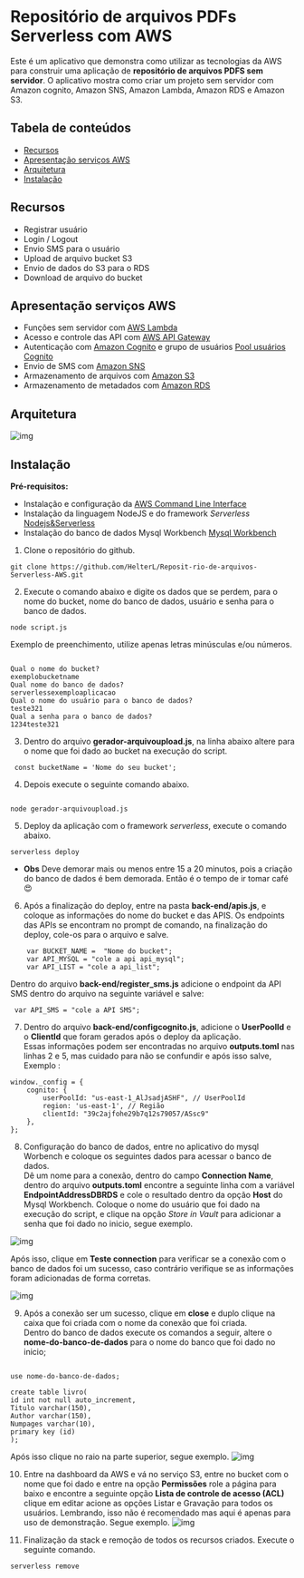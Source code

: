 # Repositório de arquivos PDFs Serverless com AWS
Este é um aplicativo que demonstra como utilizar as tecnologias da AWS para construir uma aplicação de **repositório de arquivos PDFS sem servidor**.
O aplicativo mostra como criar um projeto sem servidor com Amazon cognito, Amazon SNS, Amazon Lambda, Amazon RDS e Amazon S3.

## Tabela de conteúdos

* [Recursos](#recursos)
* [Apresentação serviços AWS](#apresentação-serviços-aws)
* [Arquitetura](#arquitetura)
* [Instalação](#instalação)

## Recursos
- Registrar usuário
- Login / Logout
- Envio SMS para o usuário
- Upload de arquivo bucket S3
- Envio de dados do S3 para o RDS
- Download de arquivo do bucket

## Apresentação serviços AWS

- Funções sem servidor com [AWS Lambda](https://aws.amazon.com/pt/lambda/)
- Acesso e controle das API com [AWS API Gateway](https://aws.amazon.com/pt/api-gateway/)
- Autenticação com [Amazon Cognito](https://aws.amazon.com/pt/cognito/) e grupo de usuários [Pool usuários Cognito](https://docs.aws.amazon.com/cognito/latest/developerguide/cognito-user-identity-pools.html)
- Envio de SMS com [Amazon SNS](https://aws.amazon.com/pt/sns/)
- Armazenamento de arquivos com [Amazon S3](https://aws.amazon.com/pt/s3/)
- Armazenamento de metadados com [Amazon RDS](https://aws.amazon.com/pt/rds/)

## Arquitetura
![img](./IMG/TCC2_arquitetura-1.png)

## Instalação

**Pré-requisitos:**

- Instalação e configuração da [AWS Command Line Interface](https://github.com/HelterL/Reposit-rio-de-arquivos-Serverless-AWS/tree/master/AWS%20CLI)
- Instalação da linguagem NodeJS e do framework *Serverless* [Nodejs&Serverless](https://github.com/HelterL/Reposit-rio-de-arquivos-Serverless-AWS/tree/master/Nodejs/README.md)
- Instalação do banco de dados Mysql Workbench [Mysql Workbench](https://dev.mysql.com/downloads/workbench/)

1. Clone o repositório do github.

```
git clone https://github.com/HelterL/Reposit-rio-de-arquivos-Serverless-AWS.git

```

2. Execute o comando abaixo e digite os dados que se perdem, para o nome do bucket, nome do banco de dados, usuário e senha para o banco de dados.
```
node script.js

```

Exemplo de preenchimento, utilize apenas letras minúsculas e/ou números.

```

Qual o nome do bucket?
exemplobucketname
Qual nome do banco de dados?
serverlessexemploaplicacao
Qual o nome do usuário para o banco de dados?
teste321
Qual a senha para o banco de dados?
1234teste321

```

3. Dentro do arquivo **gerador-arquivoupload.js**, na linha abaixo altere para o nome que foi dado ao bucket na execução do script.

```
 const bucketName = 'Nome do seu bucket';

```

4. Depois execute o seguinte comando abaixo.

```

node gerador-arquivoupload.js

```

5. Deploy da aplicação com o framework *serverless*, execute o comando abaixo.

```
serverless deploy

```

- **Obs** Deve demorar mais ou menos entre 15 a 20 minutos, pois a criação do banco de dados é bem demorada. Então é o tempo de ir tomar café😍

6. Após a finalização do deploy, entre na pasta **back-end/apis.js**, e coloque as informações do nome do bucket e das APIS.
Os endpoints das APIs se encontram no prompt de comando, na finalização do deploy, cole-os para o arquivo e salve.

```
    var BUCKET_NAME =  "Nome do bucket";
    var API_MYSQL = "cole a api api_mysql";
    var API_LIST = "cole a api_list";

``` 

Dentro do arquivo **back-end/register_sms.js** adicione o endpoint da API SMS dentro do arquivo na seguinte variável e salve:

```
 var API_SMS = "cole a API SMS";

```
7. Dentro do arquivo **back-end/configcognito.js**, adicione o **UserPoolId** e o **ClientId** que foram gerados após o deploy da aplicação.<br>
Essas informações podem ser encontradas no arquivo **outputs.toml** nas linhas 2 e 5, mas cuidado para não se confundir e após isso salve, Exemplo :

```
window._config = {
    cognito: {
        userPoolId: "us-east-1_AlJsadjASHF", // UserPoolId
        region: 'us-east-1', // Região
		clientId: "39c2ajfohe29b7q12s79057/ASsc9"
    },
};

```

8. Configuração do banco de dados, entre no aplicativo do mysql Worbench e coloque os seguintes dados para acessar o banco de dados.<br>
Dê um nome para a conexão, dentro do campo **Connection Name**, dentro do arquivo **outputs.toml** encontre a seguinte linha com a variável **EndpointAddressDBRDS** e cole o resultado dentro da opção **Host** do Mysql Workbench. 
Coloque o nome do usuário que foi dado na execução do script, e clique na opção *Store in Vault* para adicionar a senha que foi dado no inicio, segue exemplo.

![img](./IMG/workbench_autenticacao.png)

Após isso, clique em **Teste connection** para verificar se a conexão com o banco de dados foi um sucesso, caso contrário verifique se as informações foram adicionadas de forma corretas.

![img](./IMG/workbench_autenticacao2.png)

9. Após a conexão ser um sucesso, clique em **close** e duplo clique na caixa que foi criada com o nome da conexão que foi criada.<br>
Dentro do banco de dados execute os comandos a seguir, altere o **nome-do-banco-de-dados** para o nome do banco que foi dado no inicio;

```

use nome-do-banco-de-dados;

create table livro(
id int not null auto_increment,
Titulo varchar(150),
Author varchar(150),
Numpages varchar(10),
primary key (id)
);

```

Após isso clique no raio na parte superior, segue exemplo.
![img](./IMG/workbench_sql.png)

10. Entre na dashboard da AWS e vá no serviço S3, entre no bucket com o nome que foi dado e entre na opção **Permissões** role a página para baixo e encontre a seguinte opção **Lista de controle de acesso (ACL)** clique em editar acione as opções Listar e Gravação para todos os usuários.
Lembrando, isso não é recomendado mas aqui é apenas para uso de demonstração. Segue exemplo.
![img](./IMG/permission_s3.png)

11. Finalização da stack e remoção de todos os recursos criados. Execute o seguinte comando.<br>

```
serverless remove

```